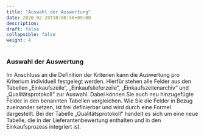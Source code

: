 ```yaml
---
title: "Auswahl der Auswertung"
date: 2020-02-28T10:08:56+09:00
description: 
draft: false
collapsible: false
weight: 4
---
```

### Auswahl der Auswertung

Im Anschluss an die Definition der Kriterien kann die Auswertung pro Kriterium individuell 
festgelegt werden. Hierfür stehen alle Felder aus den Tabellen „Einkaufszeile“, „Einkaufslieferzeile“, „Einkaufszeilenarchiv“ und „Qualitätsprotokoll“ zur Auswahl. Dabei können Sie auch 
neu hinzugefügte Felder in den benannten Tabellen vergleichen. Wie Sie die Felder in Bezug 
zueinander setzen, ist frei definierbar und wird durch eine Formel dargestellt. Bei der Tabelle 
„Qualitätsprotokoll“ handelt es sich um eine neue Tabelle, die in der Lieferantenbewertung 
enthalten und in den Einkaufsprozess integriert ist.